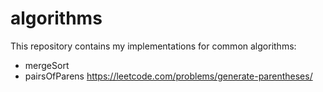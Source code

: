 # algorithms

This repository contains my implementations for common algorithms:
* mergeSort
* pairsOfParens https://leetcode.com/problems/generate-parentheses/
